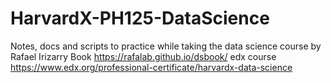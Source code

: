 # HarvardX-PH125-DataScience
Notes, docs and scripts to practice while taking the data science course by Rafael Irizarry 
Book https://rafalab.github.io/dsbook/
edx course https://www.edx.org/professional-certificate/harvardx-data-science
